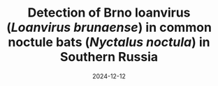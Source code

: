 ---
title: "Detection of Brno loanvirus (<i>Loanvirus brunaense</i>) in common noctule bats (<i>Nyctalus noctula</i>) in Southern Russia"
collection: publications
permalink: /publication/2024-12-12-paper-12
date: 2024-12-12
venue: 'Brazilian Journal of Microbiology'
paperurl: 'https://rdcu.be/d3rRd'
github: 'https://github.com/PopovIILab/PhoBl'
citation: 'Ohlopkova, O.V.; Stolbunova, K.A.; <b>Popov, I.V.</b>; Popov, I.V.; Kabwe, E.; Davidyuk, Yu.N.; Stepanyuk, M.A.; Moshkin, A.D.; Kononova, Yu.V.; Lukbanova, E.A.; Ermakov, A.M.; Chikindas, M.L.; Sobolev, I.A.; Khaiboullina, S.F.; Shestopalov, A.M. <i> Braz J Microbiol </i> 2024<br/>[![DOI](https://img.shields.io/badge/DOI-10.1007%2Fs42770--024--01587--5-blue)](https://doi.org/10.1007/s42770-024-01587-5)'
---